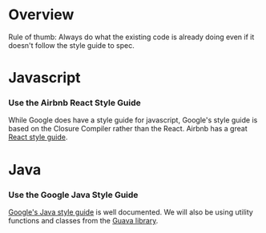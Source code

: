 # Overview

Rule of thumb: Always do what the existing code is already doing even if it doesn't follow the style guide to spec.

# Javascript

### Use the Airbnb React Style Guide

While Google does have a style guide for javascript, Google's style guide is based on the Closure Compiler rather than the React. Airbnb has a great [React style guide](https://github.com/airbnb/javascript/tree/master/react).

# Java

### Use the Google Java Style Guide

[Google's Java style guide](https://google.github.io/styleguide/javaguide.html) is well documented. We will also be using utility functions and classes from the [Guava library](https://github.com/google/guava).
